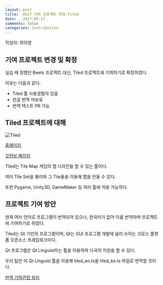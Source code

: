```yaml
---
layout: post
title:  0517 기여 프로젝트 확정-Tiled
date:   2017-05-17
comments: false
categories: Contribution
---
```


작성자: 최아영

## 기여 프로젝트 변경 및 확정

실습 때 정했던 Beets 프로젝트 대신, Tiled 프로젝트에 기여하기로 확정하였다.

이유는 다음과 같다.

* Tiled 툴 사용경험자 있음
* 한글 번역 미보유
* 번역 텍스트 PR 가능

## Tiled 프로젝트에 대해

![Tiled](https://17-1-skku-oss.github.io/126B/images/tiled.png)

[홈페이지](http://www.mapeditor.org/)

[깃허브 페이지](https://github.com/bjorn/tiled)

Tiled는 Tile Map 게임의 맵 디자인을 할 수 있는 툴이다. 

여러 Tile Set을 불러와 그 Tile들을 이용해 맵을 만들 수 있다.

또한 Pygame, Unity3D, GameMaker 등 여러 툴에 적용 가능하다.

## 프로젝트 기여 방안

현재 여러 언어로 프로그램이 번역되어 있으나, 한국어가 없어 이를 번역하며 프로젝트에 기여하기로 하였다.

Tiled는 Qt 기반의 프로그램이며, Qt는 GUI 프로그램 개발에 널리 쓰이는 크로스 플랫폼 오픈소스 프레임워크이다.

Qt 프로그램은 Qt Linguist라는 툴을 이용하여 다국어 지원을 할 수 있다.

우리 팀은 이 Qt Linguist 툴을 이용해 tiled_en.ts을 tiled_ko.ts 파일로 번역할 것이다.

[번역 기여관련 위키](https://github.com/bjorn/tiled/wiki/Translating-Tiled)
